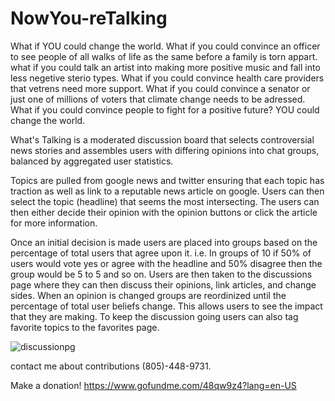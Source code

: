 # NowYou-reTalking
What if YOU could change the world. What if you could convince an officer to see people of all walks of life as the same before a family is torn appart. what if you could talk an artist into making more positive music and fall into less negetive sterio types. What if you could convince health care providers that vetrens need more support. What if you could convince a senator or just one of millions of voters that climate change needs to be adressed. What if you could convince people to fight for a positive future? YOU could change the world. 

What's Talking is a moderated discussion board that selects controversial news stories and assembles users with differing opinions into chat groups, balanced by aggregated user statistics.

Topics are pulled from google news and twitter ensuring that each topic has traction as well as link to a reputable news article on google. Users can then select the topic (headline) that seems the most intersecting. The users can then either decide their opinion with the opinion buttons or click the article for more information. 



Once an initial decision is made users are placed into groups based on the percentage of total users that agree upon it. i.e. In groups of 10 if 50% of users would vote yes or agree with the headline and 50% disagree then the group would be 5 to 5 and so on. Users are then taken to the discussions page where they can then discuss their opinions, link articles, and change sides. When an opinion is changed groups are reordinized until the percentage of total user beliefs change. This allows users to see the impact that they are making. To keep the discussion going users can also tag favorite topics to the favorites page. 

![discussionpg](https://user-images.githubusercontent.com/6510141/30008230-2a497c5a-90d2-11e7-9bac-e4b7df3898f1.png)

contact me about contributions (805)-448-9731.

Make a donation!
https://www.gofundme.com/48qw9z4?lang=en-US



